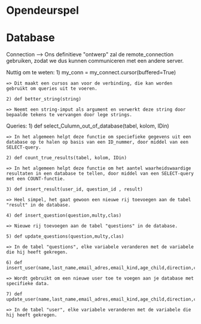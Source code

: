 # Opendeurspel

# Database
Connection --> Ons definitieve "ontwerp" zal de remote_connection gebruiken, zodat we dus kunnen communiceren met een andere server.

Nuttig om te weten: 
    1) my_conn = my_connect.cursor(buffered=True)
    
    => Dit maakt een cursos aan voor de verbinding, die kan worden gebruikt om queries uit te voeren.

    2) def better_string(string)

    => Neemt een string-imput als argument en verwerkt deze string door bepaalde tekens te vervangen door lege strings.

Queries:
    1) def select_Culumn_out_of_database(tabel, kolom, IDin)

    => In het algemeen helpt deze functie om speciefieke gegevens uit een database op te halen op basis van een ID_nummer, door middel van een SELECT-query.

    2) def count_true_results(tabel, kolom, IDin)

    => In het algemeen helpt deze functie om het aantel waarheidswaardige resultaten in een database te tellen, door middel van een SELECT-query met een COUNT-functie.

    3) def insert_result(user_id, question_id , result)

    => Heel simpel, het gaat gewoon een nieuwe rij toevoegen aan de tabel "result" in de database.

    4) def insert_question(question,multy,clas)

    => Nieuwe rij toevoegen aan de tabel "questions" in de database.

    5) def update_questions(question,multy,clas)

    => In de tabel "questions", elke variabele veranderen met de variabele die hij heeft gekregen.

    6) def insert_user(name,last_name,email_adres,email_kind,age_child,direction,contact,phone_number,code)

    => Wordt gebruikt om een nieuwe user toe te voegen aan je database met specifieke data.

    7) def update_user(name,last_name,email_adres,email_kind,age_child,direction,contact,phone_number,code)

    => In de tabel "user", elke variabele veranderen met de variabele die hij heeft gekregen.



